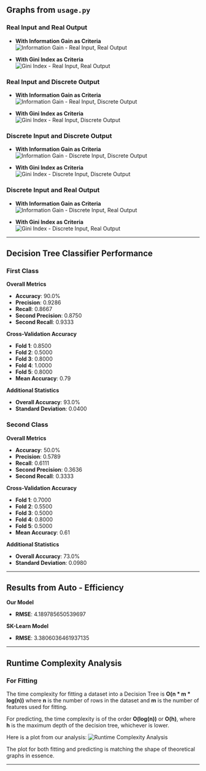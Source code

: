 
## Graphs from `usage.py`

### Real Input and Real Output

- **With Information Gain as Criteria**  
  ![Information Gain - Real Input, Real Output](Images/image.png)

- **With Gini Index as Criteria**  
  ![Gini Index - Real Input, Real Output](Images/image-1.png)

### Real Input and Discrete Output

- **With Information Gain as Criteria**  
  ![Information Gain - Real Input, Discrete Output](Images/image-6.png)

- **With Gini Index as Criteria**  
  ![Gini Index - Real Input, Discrete Output](Images/image-7.png)

### Discrete Input and Discrete Output

- **With Information Gain as Criteria**  
  ![Information Gain - Discrete Input, Discrete Output](Images/image-2.png)

- **With Gini Index as Criteria**  
  ![Gini Index - Discrete Input, Discrete Output](Images/image-3.png)

### Discrete Input and Real Output

- **With Information Gain as Criteria**  
  ![Information Gain - Discrete Input, Real Output](Images/image-4.png)

- **With Gini Index as Criteria**  
  ![Gini Index - Discrete Input, Real Output](Images/image-5.png)

---

## Decision Tree Classifier Performance

### First Class

**Overall Metrics**
- **Accuracy**: 90.0%
- **Precision**: 0.9286
- **Recall**: 0.8667
- **Second Precision**: 0.8750
- **Second Recall**: 0.9333

**Cross-Validation Accuracy**
- **Fold 1**: 0.8500
- **Fold 2**: 0.5000
- **Fold 3**: 0.8000
- **Fold 4**: 1.0000
- **Fold 5**: 0.8000
- **Mean Accuracy**: 0.79

**Additional Statistics**
- **Overall Accuracy**: 93.0%
- **Standard Deviation**: 0.0400

### Second Class

**Overall Metrics**
- **Accuracy**: 50.0%
- **Precision**: 0.5789
- **Recall**: 0.6111
- **Second Precision**: 0.3636
- **Second Recall**: 0.3333

**Cross-Validation Accuracy**
- **Fold 1**: 0.7000
- **Fold 2**: 0.5500
- **Fold 3**: 0.5000
- **Fold 4**: 0.8000
- **Fold 5**: 0.5000
- **Mean Accuracy**: 0.61

**Additional Statistics**
- **Overall Accuracy**: 73.0%
- **Standard Deviation**: 0.0980

---

## Results from Auto - Efficiency 

**Our Model**

- **RMSE**: 4.189785650539697
  
**SK-Learn Model**

- **RMSE**: 3.3806036461937135

---

## Runtime Complexity Analysis

### For Fitting 

The time complexity for fitting a dataset into a Decision Tree is **O(n * m * log(n))** where **n** is the number of rows in the dataset and **m** is the number of features used for fitting.

For predicting, the time complexity is of the order **O(log(n))** or **O(h)**, where **h** is the maximum depth of the decision tree, whichever is lower.

Here is a plot from our analysis:
![Runtime Complexity Analysis](Images/plotTree-Q4.png) 

The plot for both fitting and predicting is matching the shape of theoretical graphs in essence.

---
